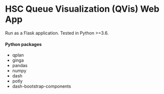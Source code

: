 # HSC Queue Visualization (QVis) Web App

Run as a Flask application. Tested in Python >=3.6. 

####  Python packages
- qplan
- ginga
- pandas
- numpy
- dash
- potly
- dash-bootstrap-components



